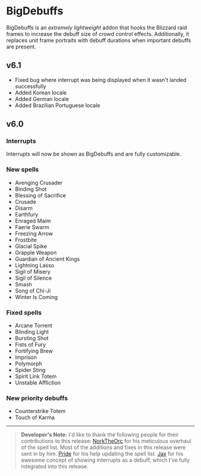 # BigDebuffs

BigDebuffs is an _extremely lightweight_ addon that hooks the Blizzard raid frames to increase the debuff size of crowd control effects. Additionally, it replaces unit frame portraits with debuff durations when important debuffs are present.

## v6.1
* Fixed bug where interrupt was being displayed when it wasn't landed successfully
* Added Korean locale
* Added German locale
* Added Brazilian Portuguese locale

## v6.0

### Interrupts
Interrupts will now be shown as BigDebuffs and are fully customizable.

### New spells

* Avenging Crusader
* Binding Shot
* Blessing of Sacrifice
* Crusade
* Disarm
* Earthfury
* Enraged Maim
* Faerie Swarm
* Freezing Arrow
* Frostbite
* Glacial Spike
* Grapple Weapon
* Guardian of Ancient Kings
* Lightning Lasso
* Sigil of Misery
* Sigil of Silence
* Smash
* Song of Chi-Ji
* Winter Is Coming

### Fixed spells

* Arcane Torrent
* Blinding Light
* Bursting Shot
* Fists of Fury
* Fortifying Brew
* Imprison
* Polymorph
* Spider Sting
* Spirit Link Totem
* Unstable Affliction

### New priority debuffs

* Counterstrike Totem
* Touch of Karma

---

> **Developer's Note:** I'd like to thank the following people for their contributions to this release:
>  [NorkTheOrc][1] for his meticulous overhaul of the spell list. Most of the additions and fixes in this release were sent in by him.
>  [Pride][2] for his help updating the spell list.
>  [Jax][3] for his awesome concept of showing interrupts as a debuff, which I've fully integrated into this release.

[1]: https://mods.curse.com/members/NorktheOrc/projects
[2]: https://www.twitch.tv/pride_rag
[3]: https://www.twitch.tv/jaxington
